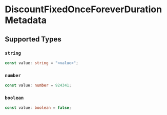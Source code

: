 # DiscountFixedOnceForeverDurationMetadata


## Supported Types

### `string`

```typescript
const value: string = "<value>";
```

### `number`

```typescript
const value: number = 924341;
```

### `boolean`

```typescript
const value: boolean = false;
```

